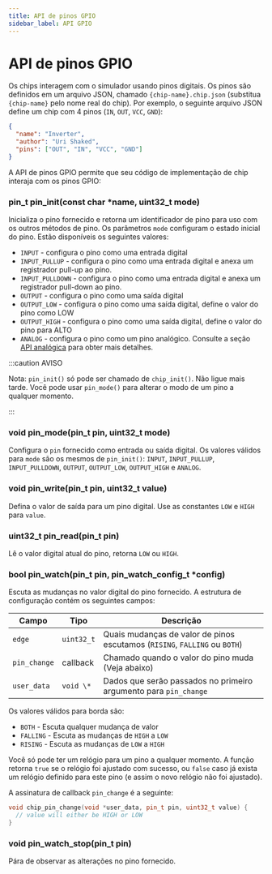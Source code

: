 ```yaml
---
title: API de pinos GPIO
sidebar_label: API GPIO
---
```


# API de pinos GPIO

Os chips interagem com o simulador usando pinos digitais. Os pinos são definidos em um arquivo JSON, chamado `{chip-name}.chip.json` (substitua `{chip-name}` pelo nome real do chip). Por exemplo, o seguinte arquivo JSON define um chip com 4 pinos (`IN`, `OUT`, `VCC`, `GND`):

```json
{
  "name": "Inverter",
  "author": "Uri Shaked",
  "pins": ["OUT", "IN", "VCC", "GND"]
}
```

A API de pinos GPIO permite que seu código de implementação de chip interaja com os pinos GPIO:

### pin_t pin_init(const char \*name, uint32_t mode)

Inicializa o pino fornecido e retorna um identificador de pino para uso com os outros métodos de pino. Os parâmetros `mode` configuram o estado inicial do pino. Estão disponíveis os seguintes valores:

- `INPUT` - configura o pino como uma entrada digital
- `INPUT_PULLUP` - configura o pino como uma entrada digital e anexa um registrador pull-up ao pino.
- `INPUT_PULLDOWN` - configura o pino como uma entrada digital e anexa um registrador pull-down ao pino.
- `OUTPUT` - configura o pino como uma saída digital
- `OUTPUT_LOW` - configura o pino como uma saída digital, define o valor do pino como LOW
- `OUTPUT_HIGH` - configura o pino como uma saída digital, define o valor do pino para ALTO
- `ANALOG` - configura o pino como um pino analógico. Consulte a seção [API analógica](analog) para obter mais detalhes.

:::caution AVISO

Nota: `pin_init()` só pode ser chamado de `chip_init()`. Não ligue mais tarde. Você pode usar `pin_mode()` para alterar o modo de um pino a qualquer momento.

:::

### void pin_mode(pin_t pin, uint32_t mode)

Configura o `pin` fornecido como entrada ou saída digital. Os valores válidos para `mode` são os mesmos de `pin_init()`: `INPUT`, `INPUT_PULLUP`, `INPUT_PULLDOWN`, `OUTPUT`, `OUTPUT_LOW`, `OUTPUT_HIGH` e `ANALOG`.

### void pin_write(pin_t pin, uint32_t value)

Defina o valor de saída para um pino digital. Use as constantes `LOW` e `HIGH` para `value`.

### uint32_t pin_read(pin_t pin)

Lê o valor digital atual do pino, retorna `LOW` ou `HIGH`.

### bool pin_watch(pin_t pin, pin_watch_config_t \*config)

Escuta as mudanças no valor digital do pino fornecido. A estrutura de configuração contém os seguintes campos:

| Campo        | Tipo       | Descrição                                                                  |
| ------------ | ---------- | -------------------------------------------------------------------------- |
| `edge`       | `uint32_t` | Quais mudanças de valor de pinos escutamos (`RISING`, `FALLING` ou `BOTH`) |
| `pin_change` | callback   | Chamado quando o valor do pino muda (Veja abaixo)                          |
| `user_data`  | `void \*`  | Dados que serão passados no primeiro argumento para `pin_change`           |

Os valores válidos para borda são:

- `BOTH` - Escuta qualquer mudança de valor
- `FALLING` - Escuta as mudanças de `HIGH` a `LOW`
- `RISING` - Escuta as mudanças de `LOW` a `HIGH`

Você só pode ter um relógio para um pino a qualquer momento. A função retorna `true` se o relógio foi ajustado com sucesso, ou `false` caso já exista um relógio definido para este pino (e assim o novo relógio não foi ajustado).

A assinatura de callback `pin_change` é a seguinte:

```cpp
void chip_pin_change(void *user_data, pin_t pin, uint32_t value) {
  // value will either be HIGH or LOW
}
```

### void pin_watch_stop(pin_t pin)

Pára de observar as alterações no pino fornecido.
